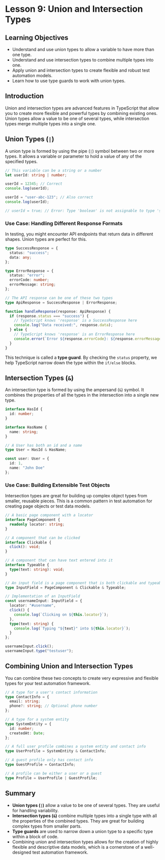 # Lesson 9: Union and Intersection Types

## Learning Objectives
- Understand and use union types to allow a variable to have more than one type.
- Understand and use intersection types to combine multiple types into one.
- Apply union and intersection types to create flexible and robust test automation models.
- Learn how to use type guards to work with union types.

## Introduction
Union and intersection types are advanced features in TypeScript that allow you to create more flexible and powerful types by combining existing ones. Union types allow a value to be one of several types, while intersection types merge multiple types into a single one.

## Union Types (`|`)
A union type is formed by using the pipe (`|`) symbol between two or more types. It allows a variable or parameter to hold a value of any of the specified types.

```typescript
// This variable can be a string or a number
let userId: string | number;

userId = 12345; // Correct
console.log(userId);

userId = "user-abc-123"; // Also correct
console.log(userId);

// userId = true; // Error: Type 'boolean' is not assignable to type 'string | number'.
```

### Use Case: Handling Different Response Formats
In testing, you might encounter API endpoints that return data in different shapes. Union types are perfect for this.

```typescript
type SuccessResponse = {
  status: "success";
  data: any;
};

type ErrorResponse = {
  status: "error";
  errorCode: number;
  errorMessage: string;
};

// The API response can be one of these two types
type ApiResponse = SuccessResponse | ErrorResponse;

function handleResponse(response: ApiResponse) {
  if (response.status === "success") {
    // TypeScript knows 'response' is a SuccessResponse here
    console.log("Data received:", response.data);
  } else {
    // TypeScript knows 'response' is an ErrorResponse here
    console.error(`Error ${response.errorCode}: ${response.errorMessage}`);
  }
}
```
This technique is called a **type guard**. By checking the `status` property, we help TypeScript narrow down the type within the `if/else` blocks.

## Intersection Types (`&`)
An intersection type is formed by using the ampersand (`&`) symbol. It combines the properties of all the types in the intersection into a single new type.

```typescript
interface HasId {
  id: number;
}

interface HasName {
  name: string;
}

// A User has both an id and a name
type User = HasId & HasName;

const user: User = {
  id: 1,
  name: "John Doe"
};
```

### Use Case: Building Extensible Test Objects
Intersection types are great for building up complex object types from smaller, reusable pieces. This is a common pattern in test automation for creating page objects or test data models.

```typescript
// A basic page component with a locator
interface PageComponent {
  readonly locator: string;
}

// A component that can be clicked
interface Clickable {
  click(): void;
}

// A component that can have text entered into it
interface Typeable {
  type(text: string): void;
}

// An input field is a page component that is both clickable and typeable
type InputField = PageComponent & Clickable & Typeable;

// Implementation of an InputField
const usernameInput: InputField = {
  locator: "#username",
  click() {
    console.log(`Clicking on ${this.locator}`);
  },
  type(text: string) {
    console.log(`Typing "${text}" into ${this.locator}`);
  }
};

usernameInput.click();
usernameInput.type("testuser");
```

## Combining Union and Intersection Types
You can combine these two concepts to create very expressive and flexible types for your test automation framework.

```typescript
// A type for a user's contact information
type ContactInfo = {
  email: string;
  phone?: string; // Optional phone number
};

// A type for a system entity
type SystemEntity = {
  id: number;
  createdAt: Date;
};

// A full user profile combines a system entity and contact info
type UserProfile = SystemEntity & ContactInfo;

// A guest profile only has contact info
type GuestProfile = ContactInfo;

// A profile can be either a user or a guest
type Profile = UserProfile | GuestProfile;
```

## Summary
- **Union types (`|`)** allow a value to be one of several types. They are useful for handling variability.
- **Intersection types (`&`)** combine multiple types into a single type with all the properties of the combined types. They are great for building complex types from smaller parts.
- **Type guards** are used to narrow down a union type to a specific type within a block of code.
- Combining union and intersection types allows for the creation of highly flexible and descriptive data models, which is a cornerstone of a well-designed test automation framework.